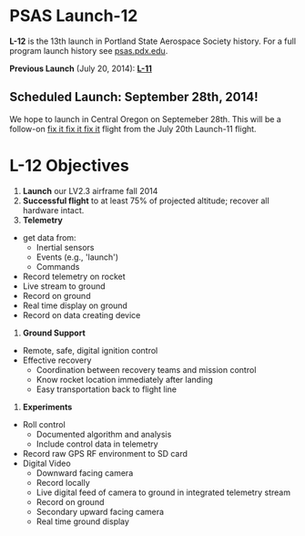 # PSAS Launch-12

**L-12** is the 13th launch in Portland State Aerospace Society history. For a
full program launch history see [psas.pdx.edu](http://psas.pdx.edu/).

**Previous Launch** (July 20, 2014): **[L-11](https://github.com/psas/Launch-11)**

## Scheduled Launch: September 28th, 2014!

We hope to launch in Central Oregon on Septemeber 28th. This will be a follow-on [fix it fix it fix it](https://www.youtube.com/watch?v=1Isjgc0oX0s) flight from the July 20th Launch-11 flight.

# L-12 Objectives

 1. **Launch** our LV2.3 airframe fall 2014
 1. **Successful flight** to at least 75% of projected altitude; recover all hardware intact.
 1. **Telemetry**
   - get data from:
      - Inertial sensors
      - Events (e.g., 'launch')
      - Commands
   - Record telemetry on rocket
   - Live stream to ground
   - Record on ground
   - Real time display on ground
   - Record on data creating device
 1. **Ground Support**
   - Remote, safe, digital ignition control
   - Effective recovery
      - Coordination between recovery teams and mission control
      - Know rocket location immediately after landing
      - Easy transportation back to flight line
 1. **Experiments**
   - Roll control
      - Documented algorithm and analysis
      - Include control data in telemetry
   - Record raw GPS RF environment to SD card
   - Digital Video
      - Downward facing camera
      - Record locally
      - Live digital feed of camera to ground in integrated telemetry stream
      - Record on ground
      - Secondary upward facing camera
      - Real time ground display

